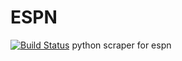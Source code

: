 # ESPN
[![Build Status](https://api.travis-ci.org/brakaus1/ESPNscraper.png)](https://api.travis-ci.org/brakaus1/ESPNscraper)
python scraper for espn


